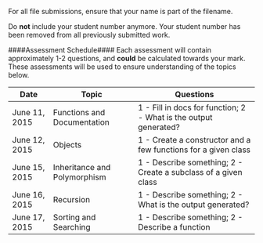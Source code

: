 For all file submissions, ensure that your name is part of the filename.

Do **not** include your student number anymore.  Your student number has been removed from all previously submitted work.

####Assessment Schedule####
Each assessment will contain approximately 1-2 questions, and **could** be calculated towards your mark.  These assessments will be used to ensure understanding of the topics below.

| Date | Topic | Questions |
| ---- | ----- | --------- |
| June 11, 2015 | Functions and Documentation | 1 - Fill in docs for function; 2 - What is the output generated? |
| June 12, 2015 | Objects | 1 - Create a constructor and a few functions for a given class |
| June 15, 2015 | Inheritance and Polymorphism | 1 - Describe something; 2 - Create a subclass of a given class |
| June 16, 2015 | Recursion | 1 - Describe something; 2 - What is the output generated? |
| June 17, 2015 | Sorting and Searching | 1 - Describe something; 2 - Describe a function |
